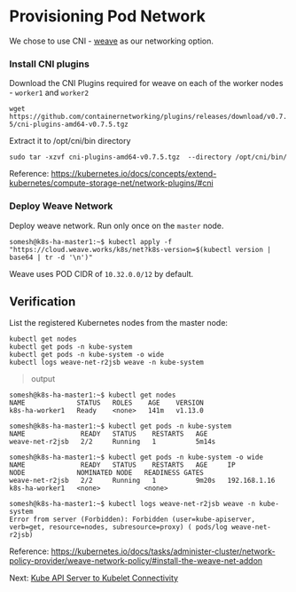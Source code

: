 # Provisioning Pod Network

We chose to use CNI - [weave](https://www.weave.works/docs/net/latest/kubernetes/kube-addon/) as our networking option.

### Install CNI plugins

Download the CNI Plugins required for weave on each of the worker nodes - `worker1` and `worker2`

`wget https://github.com/containernetworking/plugins/releases/download/v0.7.5/cni-plugins-amd64-v0.7.5.tgz`

Extract it to /opt/cni/bin directory

`sudo tar -xzvf cni-plugins-amd64-v0.7.5.tgz  --directory /opt/cni/bin/`

Reference: https://kubernetes.io/docs/concepts/extend-kubernetes/compute-storage-net/network-plugins/#cni

### Deploy Weave Network

Deploy weave network. Run only once on the `master` node.

`somesh@k8s-ha-master1:~$ kubectl apply -f "https://cloud.weave.works/k8s/net?k8s-version=$(kubectl version | base64 | tr -d '\n')"`

Weave uses POD CIDR of `10.32.0.0/12` by default.

## Verification

List the registered Kubernetes nodes from the master node:

```
kubectl get nodes
kubectl get pods -n kube-system
kubectl get pods -n kube-system -o wide
kubectl logs weave-net-r2jsb weave -n kube-system
```

> output

```
somesh@k8s-ha-master1:~$ kubectl get nodes
NAME             STATUS   ROLES    AGE    VERSION
k8s-ha-worker1   Ready    <none>   141m   v1.13.0

somesh@k8s-ha-master1:~$ kubectl get pods -n kube-system
NAME              READY   STATUS    RESTARTS   AGE
weave-net-r2jsb   2/2     Running   1          5m14s

somesh@k8s-ha-master1:~$ kubectl get pods -n kube-system -o wide
NAME              READY   STATUS    RESTARTS   AGE     IP             NODE             NOMINATED NODE   READINESS GATES
weave-net-r2jsb   2/2     Running   1          9m20s   192.168.1.16   k8s-ha-worker1   <none>           <none>

somesh@k8s-ha-master1:~$ kubectl logs weave-net-r2jsb weave -n kube-system
Error from server (Forbidden): Forbidden (user=kube-apiserver, verb=get, resource=nodes, subresource=proxy) ( pods/log weave-net-r2jsb)
```

Reference: https://kubernetes.io/docs/tasks/administer-cluster/network-policy-provider/weave-network-policy/#install-the-weave-net-addon

Next: [Kube API Server to Kubelet Connectivity](13-kube-apiserver-to-kubelet.md)
